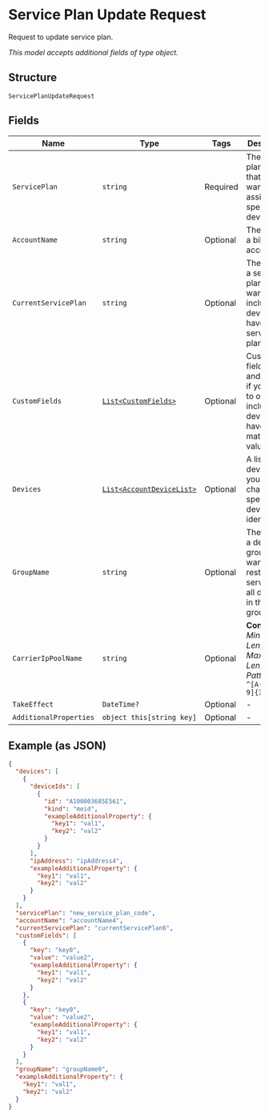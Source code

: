 
# Service Plan Update Request

Request to update service plan.

*This model accepts additional fields of type object.*

## Structure

`ServicePlanUpdateRequest`

## Fields

| Name | Type | Tags | Description |
|  --- | --- | --- | --- |
| `ServicePlan` | `string` | Required | The service plan code that you want to assign to all specified devices. |
| `AccountName` | `string` | Optional | The name of a billing account. |
| `CurrentServicePlan` | `string` | Optional | The name of a service plan, if you want to only include devices that have that service plan. |
| `CustomFields` | [`List<CustomFields>`](../../doc/models/custom-fields.md) | Optional | Custom field names and values, if you want to only include devices that have matching values. |
| `Devices` | [`List<AccountDeviceList>`](../../doc/models/account-device-list.md) | Optional | A list of the devices that you want to change, specified by device identifier. |
| `GroupName` | `string` | Optional | The name of a device group, if you want to restore service for all devices in that group. |
| `CarrierIpPoolName` | `string` | Optional | **Constraints**: *Minimum Length*: `3`, *Maximum Length*: `32`, *Pattern*: `^[A-Za-z0-9]{3,32}$` |
| `TakeEffect` | `DateTime?` | Optional | - |
| `AdditionalProperties` | `object this[string key]` | Optional | - |

## Example (as JSON)

```json
{
  "devices": [
    {
      "deviceIds": [
        {
          "id": "A100003685E561",
          "kind": "meid",
          "exampleAdditionalProperty": {
            "key1": "val1",
            "key2": "val2"
          }
        }
      ],
      "ipAddress": "ipAddress4",
      "exampleAdditionalProperty": {
        "key1": "val1",
        "key2": "val2"
      }
    }
  ],
  "servicePlan": "new_service_plan_code",
  "accountName": "accountName4",
  "currentServicePlan": "currentServicePlan6",
  "customFields": [
    {
      "key": "key0",
      "value": "value2",
      "exampleAdditionalProperty": {
        "key1": "val1",
        "key2": "val2"
      }
    },
    {
      "key": "key0",
      "value": "value2",
      "exampleAdditionalProperty": {
        "key1": "val1",
        "key2": "val2"
      }
    }
  ],
  "groupName": "groupName0",
  "exampleAdditionalProperty": {
    "key1": "val1",
    "key2": "val2"
  }
}
```

